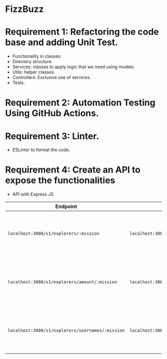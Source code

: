 # FizzBuzz

# Requirement 1: Refactoring the code base and adding Unit Test.
- Functionality in classes.
- Directory structure.
- Services: classes to apply logic that we need using models.
- Utils: helper classes.
- Controllers: Exclusive use of services.
- Tests.
# Requirement 2: Automation Testing Using GitHub Actions.
# Requirement 3: Linter. 
- ESLinter to format the code.
# Requirement 4: Create an API to expose the functionalities

- API with Express JS

| Endpoint | Request | Response |
|---|---|---|
| `localhost:3000/v1/explorers/:mission` | `localhost:3000/v1/explorers/node` | Get the explorer list based in the mission you sent (node)  |
| `localhost:3000/v1/explorers/amount/:mission` | `localhost:3000/v1/explorers/amount/node` | Get the explorers quantity based in the mission you sent (node)  |
| `localhost:3000/v1/explorers/usernames/:mission` | `localhost:3000/v1/explorers/usernames/node` | Get the usernames list  based in the mission you sent (node) |


